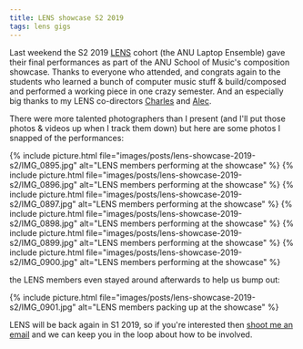 ```yaml
---
title: LENS showcase S2 2019
tags: lens gigs
---
```


Last weekend the S2 2019
[LENS](https://cs.anu.edu.au/code-creativity-culture/lens/) cohort (the ANU
Laptop Ensemble) gave their final performances as part of the ANU School of
Music's composition showcase. Thanks to everyone who attended, and congrats
again to the students who learned a bunch of computer music stuff &
build/composed and performed a working piece in one crazy semester. And an
especially big thanks to my LENS co-directors
[Charles](http://charlesmartin.com.au/) and
[Alec](http://music.cass.anu.edu.au/people/dr-alexander-hunter).

There were more talented photographers than I present (and I'll put those photos
& videos up when I track them down) but here are some photos I snapped of the
performances:

{% include picture.html file="images/posts/lens-showcase-2019-s2/IMG_0895.jpg" alt="LENS members performing at the showcase" %}
{% include picture.html file="images/posts/lens-showcase-2019-s2/IMG_0896.jpg" alt="LENS members performing at the showcase" %}
{% include picture.html file="images/posts/lens-showcase-2019-s2/IMG_0897.jpg" alt="LENS members performing at the showcase" %}
{% include picture.html file="images/posts/lens-showcase-2019-s2/IMG_0898.jpg" alt="LENS members performing at the showcase" %}
{% include picture.html file="images/posts/lens-showcase-2019-s2/IMG_0899.jpg" alt="LENS members performing at the showcase" %}
{% include picture.html file="images/posts/lens-showcase-2019-s2/IMG_0900.jpg" alt="LENS members performing at the showcase" %}

the LENS members even stayed around afterwards to help us bump out:

{% include picture.html file="images/posts/lens-showcase-2019-s2/IMG_0901.jpg" alt="LENS members packing up at the showcase" %}

LENS will be back again in S1 2019, so if you're interested then [shoot me an
email](mailto:ben.swift@anu.edu.au) and we can keep you in the loop about how to
be involved.

